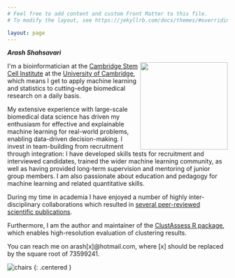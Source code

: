 ```yaml
---
# Feel free to add content and custom Front Matter to this file.
# To modify the layout, see https://jekyllrb.com/docs/themes/#overriding-theme-defaults

layout: page
---
```



**_Arash Shahsavari_**

<img style="float: right;" src="/images/about/head.jpg" width="200">

I'm a bioinformatician at the [Cambridge Stem Cell Institute](https://www.stemcells.cam.ac.uk/) at the [University of Cambridge](https://www.cam.ac.uk/), which means I get to apply machine learning and statistics to cutting-edge biomedical research on a daily basis.

My extensive experience with large-scale biomedical data science has driven my enthusiasm for effective and explainable machine learning for real-world problems, enabling data-driven decision-making. I invest in team-building from recruitment through integration: I have developed skills tests for recruitment and interviewed candidates, trained the wider machine learning community, as well as having provided long-term supervision and mentoring of junior group members. I am also passionate about education and pedagogy for machine learning and related quantitative skills.

During my time in academia I have enjoyed a number of highly inter-disciplinary collaborations which resulted in [several peer-reviewed scientific publications](https://scholar.google.com/citations?hl=en&user=Q_iGdrkAAAAJ&view_op=list_works&sortby=pubdate).

Furthermore, I am the author and maintainer of the [ClustAssess R package](https://github.com/Core-Bioinformatics/ClustAssess), which enables high-resolution evaluation of clustering results.

You can reach me on arash[x]@hotmail.com, where [x] should be replaced by the square root of 73599241.

![chairs](/images/about/chairs.jpg)
{: .centered }
